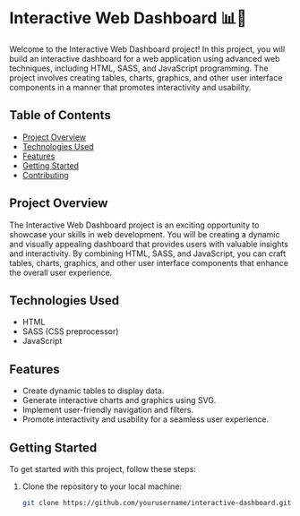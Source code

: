 # Interactive Web Dashboard 📊🚀

Welcome to the Interactive Web Dashboard project! In this project, you will build an interactive dashboard for a web application using advanced web techniques, including HTML, SASS, and JavaScript programming. The project involves creating tables, charts, graphics, and other user interface components in a manner that promotes interactivity and usability.

## Table of Contents

- [Project Overview](#project-overview)
- [Technologies Used](#technologies-used)
- [Features](#features)
- [Getting Started](#getting-started)
- [Contributing](#contributing)

## Project Overview

The Interactive Web Dashboard project is an exciting opportunity to showcase your skills in web development. You will be creating a dynamic and visually appealing dashboard that provides users with valuable insights and interactivity. By combining HTML, SASS, and JavaScript, you can craft tables, charts, graphics, and other user interface components that enhance the overall user experience.

## Technologies Used

- HTML
- SASS (CSS preprocessor)
- JavaScript

## Features

- Create dynamic tables to display data.
- Generate interactive charts and graphics using SVG.
- Implement user-friendly navigation and filters.
- Promote interactivity and usability for a seamless user experience.

## Getting Started

To get started with this project, follow these steps:

1. Clone the repository to your local machine:

   ```bash
   git clone https://github.com/yourusername/interactive-dashboard.git
